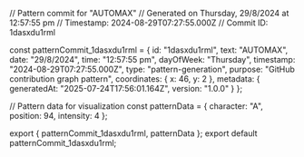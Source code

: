 // Pattern commit for "AUTOMAX"
// Generated on Thursday, 29/8/2024 at 12:57:55 pm
// Timestamp: 2024-08-29T07:27:55.000Z
// Commit ID: 1dasxdu1rml

const patternCommit_1dasxdu1rml = {
  id: "1dasxdu1rml",
  text: "AUTOMAX",
  date: "29/8/2024",
  time: "12:57:55 pm",
  dayOfWeek: "Thursday",
  timestamp: "2024-08-29T07:27:55.000Z",
  type: "pattern-generation",
  purpose: "GitHub contribution graph pattern",
  coordinates: {
    x: 46,
    y: 2
  },
  metadata: {
    generatedAt: "2025-07-24T17:56:01.164Z",
    version: "1.0.0"
  }
};

// Pattern data for visualization
const patternData = {
  character: "A",
  position: 94,
  intensity: 4
};

export { patternCommit_1dasxdu1rml, patternData };
export default patternCommit_1dasxdu1rml;
